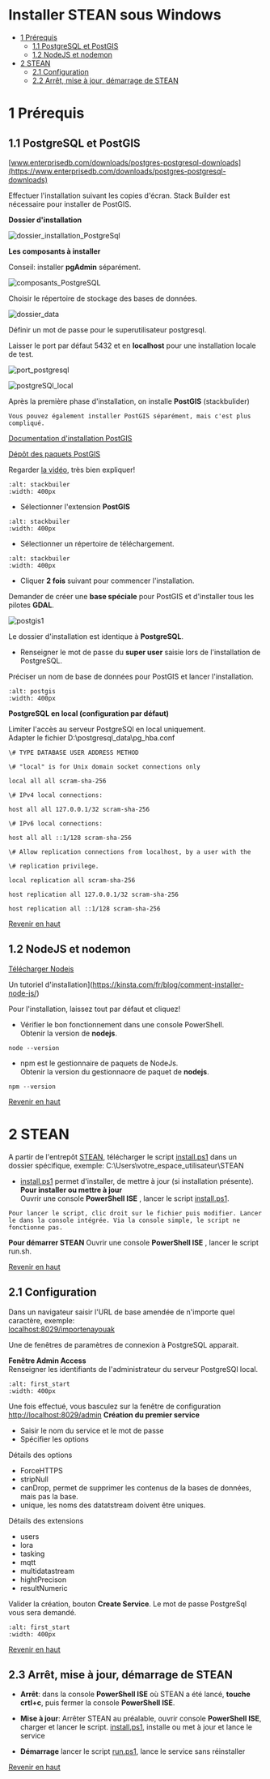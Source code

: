 # Installer STEAN sous Windows
- [1 Prérequis](#prerequis)  
  - [1.1 PostgreSQL et PostGIS](#postgresl)  
  - [1.2 NodeJS et nodemon](#nodejs)  
- [2 STEAN](#steanwindows)  
  - [2.1 Configuration](#configuration)  
  - [2.2 Arrêt, mise à jour, démarrage de STEAN](#start)   

<a id="top"></a>
<a id="prerequis"></a>
# 1 Prérequis

<a id="postgresl"></a>
## 1.1 PostgreSQL et PostGIS

[www.enterprisedb.com/downloads/postgres-postgresql-downloads](https://www.enterprisedb.com/downloads/postgres-postgresql-downloads)

Effectuer l'installation suivant les copies d'écran. Stack Builder est nécessaire pour installer de PostGIS.

**Dossier d'installation**

![dossier_installation_PostgreSql](dossier_install_PostgreSQL.png)

**Les composants à installer**  

Conseil: installer **pgAdmin** séparément.

![composants_PostgreSQL](composants_PostgreSQL.png)

Choisir le répertoire de stockage des bases de données.

![dossier_data](dossier_data.png)  

Définir un mot de passe pour le superutilisateur postgresql.  

Laisser le port par défaut 5432 et en **localhost** pour une installation
locale de test.

![port_postgresql](port_postgresql.png)

![postgreSQl_local](postgreSQl_local.png)

Après la première phase d'installation, on installe **PostGIS** (stackbulider)  

```{note}
Vous pouvez également installer PostGIS séparément, mais c'est plus compliqué.
```
[Documentation d'installation PostGIS](https://postgis.net/documentation/getting_started/install_windows)

[Dépôt des paquets PostGIS](https://download.osgeo.org/postgis/windows/pg16/?C=M&O=D>)

Regarder [la vidéo](https://video.osgeo.org/w/57e27085-6352-43e6-b64a-c29c1dcda8ee), très bien expliquer!

```{image} stackbuiler1.png
:alt: stackbuiler
:width: 400px
```

* Sélectionner l'extension **PostGIS**  
```{image} stackbuiler2.png
:alt: stackbuiler
:width: 400px
```

* Sélectionner un répertoire de téléchargement.  
```{image} stackbuiler3.png
:alt: stackbuiler
:width: 400px
```
* Cliquer **2 fois** suivant pour commencer l'installation.

Demander de créer une **base spéciale** pour PostGIS et d'installer tous les pilotes **GDAL**.

![postgis1](postgis1.png)

Le dossier d'installation est identique à **PostgreSQL**.

* Renseigner le mot de passe du **super user** saisie lors de l'installation de PostgreSQL.

Préciser un nom de base de données pour PostGIS et lancer l'installation.

```{image} postgis2.png
:alt: postgis
:width: 400px
```
 
**PostgreSQL en local (configuration par défaut)**

Limiter l'accès au serveur PostgreSQl en local uniquement.  
Adapter le fichier D:\postgresql_data\pg_hba.conf
```
\# TYPE DATABASE USER ADDRESS METHOD

\# "local" is for Unix domain socket connections only

local all all scram-sha-256

\# IPv4 local connections:

host all all 127.0.0.1/32 scram-sha-256

\# IPv6 local connections:

host all all ::1/128 scram-sha-256

\# Allow replication connections from localhost, by a user with the

\# replication privilege.

local replication all scram-sha-256

host replication all 127.0.0.1/32 scram-sha-256

host replication all ::1/128 scram-sha-256
```
[Revenir en haut](#top)  
<a id="nodejs"></a>
## 1.2 NodeJS et nodemon

[Télécharger Nodejs](https://nodejs.org/en/download)

Un tutoriel d'installation](https://kinsta.com/fr/blog/comment-installer-node-js/)

Pour l'installation, laissez tout par défaut et cliquez!

* Vérifier le bon fonctionnement dans une console PowerShell.  
Obtenir la version de **nodejs**.
```
node --version
```
* npm est le gestionnaire de paquets de NodeJs.  
Obtenir la version du gestionnaore de paquet de  **nodejs**.

```
npm --version
```
[Revenir en haut](#top) 
<a id="steanwindows"></a>
# 2 STEAN

A partir de l'entrepôt [STEAN](<https://github.com/Mario-35/STEAN>), télécharger le script
[install.ps1](https://github.com/Mario-35/STEAN/blob/main/scripts/install.ps1) dans un dossier spécifique, exemple: C:\Users\votre_espace_utilisateur\STEAN

* [install.ps1](https://github.com/Mario-35/STEAN/blob/main/scripts/install.ps1) permet d'installer, de mettre à jour (si installation présente).
**Pour installer ou mettre à jour**  
Ouvrir une console **PowerShell ISE** , lancer le script [install.ps1](https://github.com/Mario-35/STEAN/blob/main/scripts/install.ps1).  

```{important}
Pour lancer le script, clic droit sur le fichier puis modifier. Lancer le dans la console intégrée. Via la console simple, le script ne fonctionne pas.
```
**Pour démarrer STEAN** 
Ouvrir une console **PowerShell ISE** , lancer le script run.sh.

[Revenir en haut](#top)  
<a id="configuration"></a>
## 2.1 Configuration 

Dans un navigateur saisir l'URL de base amendée de n'importe quel caractère, exemple:  
[localhost:8029/importenayouak](http:/localhost:8029/importenayoik)

Une de fenêtres de paramètres de connexion à PostgreSQL apparait.  

**Fenêtre Admin Access**  
Renseigner les identifiants de l'administrateur du serveur PostgreSQl local.  

```{image} AdminAccess.PNG
:alt: first_start
:width: 400px
```
Une fois effectué, vous basculez sur la fenêtre de configuration [http://localhost:8029/admin](http://localhost:8029/admin)
**Création du premier service** 
* Saisir le nom du service et le mot de passe  
* Spécifier les options  

Détails des options  
* ForceHTTPS
* stripNull
* canDrop, permet de supprimer les contenus de la bases de données, mais pas la base.
* unique, les noms des datatstream doivent être uniques.

Détails des extensions  
* users
* lora
* tasking
* mqtt
* multidatastream
* hightPrecison
* resultNumeric

Valider la création, bouton **Create Service**. Le mot de passe PostgreSql vous sera demandé.  

```{image} service_Agrhys.png
:alt: first_start
:width: 400px
```  

[Revenir en haut](#top)  
<a id="start"></a>
## 2.3 Arrêt, mise à jour, démarrage de STEAN

* **Arrêt**: dans la console **PowerShell ISE** où STEAN a été lancé, **touche crtl+c**, puis fermer la console **PowerShell ISE**.

* **Mise à jour**: Arrêter STEAN au préalable, ouvrir console **PowerShell ISE**, charger et lancer le script.
[install.ps1](https://github.com/Mario-35/STEAN/blob/main/scripts/install.ps1), installe ou met à jour et lance le service

* **Démarrage** lancer le script
[run.ps1](https://github.com/Mario-35/STEAN/blob/main/scripts/run.ps1), lance le service sans réinstaller

[Revenir en haut](#top)  
